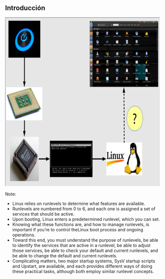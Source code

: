 ## Introducción

<a class="fancybox" href="img/introduccion.png" data-fancybox-group="gallery" title="Introducción">
<img height="550px" src="img/introduccion.redimensionado640x480.png" alt="Introducción">
</a>

Note:
* Linux relies on runlevels to determine what features are available.
* Runlevels are numbered from 0 to 6, and each one is assigned a set of services that should be active.
* Upon booting, Linux enters a predetermined runlevel, which you can set.
* Knowing what these functions are, and how to manage runlevels, is important if you’re to control theLinux boot process and ongoing operations.
* Toward this end, you must understand the purpose of runlevels, be able to identify the services that are active in a runlevel, be able to adjust those services, be able to check your default and current runlevels, and be able to change the default and current runlevels.
* Complicating matters, two major startup systems, SysV startup scripts and Upstart, are available, and each provides different ways of doing these practical tasks, although both employ similar runlevel concepts.
</aside>
